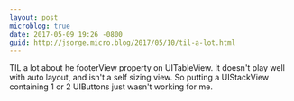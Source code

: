 ```yaml
---
layout: post
microblog: true
date: 2017-05-09 19:26 -0800
guid: http://jsorge.micro.blog/2017/05/10/til-a-lot.html
---
```

TIL a lot about he footerView property on UITableView. It doesn't play well with auto layout, and isn't a self sizing view. So putting a UIStackView containing 1 or 2 UIButtons just wasn't working for me.
